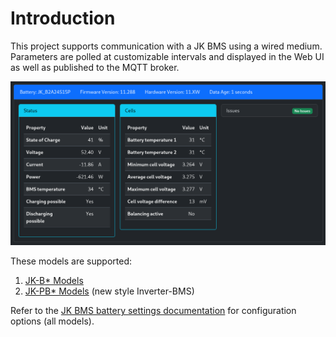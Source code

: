 # Introduction

This project supports communication with a JK BMS using a wired medium.
Parameters are polled at customizable intervals and displayed in the Web UI as
well as published to the MQTT broker.

![JK BMS live view](../../assets/images/hardware/jkbms/live_view.png)

These models are supported:

1. [JK-B* Models](models_b.md)
2. [JK-PB* Models](models_pb.md) (new style Inverter-BMS)

Refer to the [JK BMS battery settings
documentation](../../firmware/configuration/battery_settings_jkbms.md) for
configuration options (all models).
